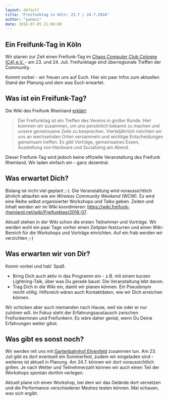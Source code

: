 ```yaml
---
layout: default
title: "Freifunktag in Köln: 23.7 / 24.7.2016"
author: "yanosz"
date: 2016-07-05 21:00:00
---
```

## Ein Freifunk-Tag in Köln

Wir planen zur Zeit einen Freifunk-Tag im <a href="http://koeln.ccc.de/c4/faq/index.xml#anreise">Chaos Computer Club Cologne (C4) e.V. </a>- am 23. und 24. Juli.
Freifunktage sind überregionale Treffen der Community.

Kommt vorbei - wir freuen uns auf Euch. Hier ein paar Infos zum aktuellen Stand der Planung und dem was Euch erwartet.

<!--break-->

## Was ist ein Freifunk-Tag?

Die Wiki des Freifunk Rheinland <a href= "https://wiki.freifunk-rheinland.net/wiki/Freifunktag"> erklärt</a>:

> Der Freifunktag ist ein Treffen des Vereins in großer Runde. Hier kommen wir zusammen, um uns persönlich bekannt zu machen und unsere gemeinsame Ziele zu besprechen. 
> Vierteljährlich möchten wir uns an wechselnden Orten versammeln und wichtige Entscheidungen gemeinsam treffen. Es gibt Vorträge, gemeinsames Essen, Ausstellung von
> Hardware und Socializing am Abend.

Dieser Freifunk-Tag wird jedoch keine offizielle Veranstaltung des Freifunk Rheinland. Wir laden einfach ein - ganz dezentral.

## Was erwartet Dich?

Bislang ist nicht viel geplant ;-). Die Veranstaltung wird voraussichtlich ähnlich ablaufen wie ein *Wireless Community Weekend* (WCW). Es wird eine Reihe selbst organisierter Workshops und Talks geben. Zeiten und Inhalt werden wir im Wiki koordinieren: <a href="https://wiki.freifunk-rheinland.net/wiki/Freifunktag/2016-07">https://wiki.freifunk-rheinland.net/wiki/Freifunktag/2016-07</a>.

Aktuell stehen in der Wiki schon die ersten Teilnehmer und Vorträge. Wir werden wohl ein paar Tage vorher einen Zeitplan festzurren und einen Wiki-Bereich für die Workshops und Vorträge einrichten. Auf ein frab werden wir verzichten ;-)

## Was erwarten wir von Dir?

Komm vorbei und hab' Spaß.

- Bring Dich auch aktiv in das Programm ein - z.B. mit einem kurzen Lightning-Talk, über was Du gerade baust. Die Veranstaltung lebt davon.
- Trag Dich in die Wiki ein, damit wir planen können. Ein Pseudonym reicht völlig. Hilfsreich wären auch Kontaktdaten, wie wir Dich erreichen können.

Wir schicken aber auch niemanden nach Hause, weil sie oder er nur zuhören will. Im Fokus steht der Erfahrungsaustausch zwischen Freifunkerinnen und Freifunkern. Es wäre daher genial, wenn Du Deine Erfahrungen weiter gibst. 

## Was gibt es sonst noch?

Wir werden mit uns mit <a href="http://www.gartenwerkstadt-ehrenfeld.de/gartenbahnhof-ehrenfeld/">Gartenbahnhof Ehrenfeld</a> zusammen tun. Am 23. Juli gibt es dort eventuell ein Sommerfest, zudem wir eingeladen sind - weiteres ist aktuell in Planung. Am 24.7. können wir dort voraussichtlich grillen. Je nach Wetter und Teilnehmerzahl können wir auch einen Teil der Workshops spontan dorthin verlegen.

Aktuell plane ich einen Workshop, bei dem wir das Gelände dort vernetzen und die Performance verschiedener Meshes testen können. Mal schauen, was sich ergibt.

